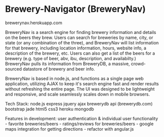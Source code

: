 Brewery-Navigator (BreweryNav)
=================

brewerynav.herokuapp.com

BreweryNav is a search engine for finding brewery information and details on the beers they brew.  Users can search for breweries by name, city, or state (or any combination of the three), and BreweryNav will list information for that brewery, including location information, hours, website info, a description of the brewery, etc.  Users can also get a list of the beers for a brewery (e.g. type of beer, abv, ibu, description, and availabilty.)   BreweryNav pulls its information from BreweryDB, a massive, crowd-sourced datastore of brewery and beer info.  

BreweryNav is based in node.js, and functions as a single page web application, utilizing AJAX to keep it's search engine fast and render results without refreshing the entire page.  The UI was designed to be lightweight and responsive, and scale seamlessly scales down in mobile browsers.  

Tech Stack:
node.js
express
jquery
ajax
brewerydb api (brewerydb.com)
bootstrap
jade
html5
css3
heroku
mongodb

Features in development:
user authentication & individual user functionality
	- favorite breweries/beers
	- ratings/reviews for breweries/beers
	- google maps integration for getting directions
	- refactor with angular.js
